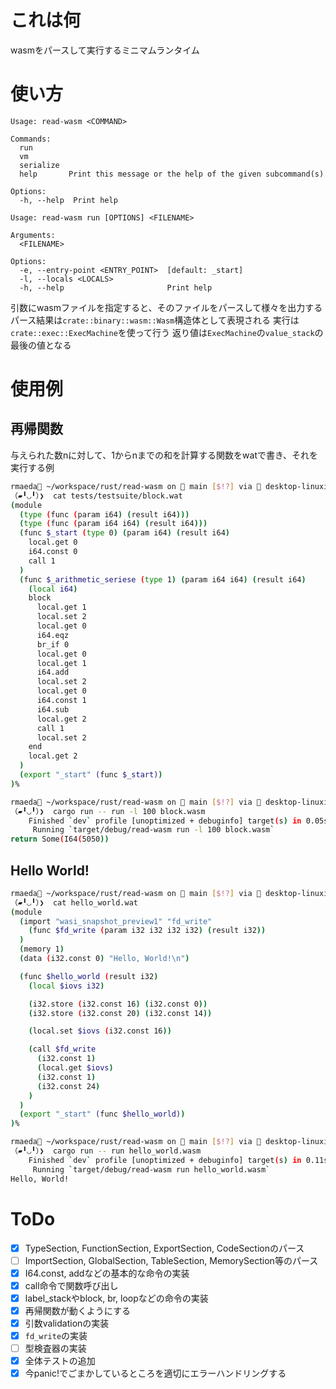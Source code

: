 # これは何
wasmをパースして実行するミニマムランタイム

# 使い方
```
Usage: read-wasm <COMMAND>

Commands:
  run
  vm
  serialize
  help       Print this message or the help of the given subcommand(s)

Options:
  -h, --help  Print help

Usage: read-wasm run [OPTIONS] <FILENAME>

Arguments:
  <FILENAME>

Options:
  -e, --entry-point <ENTRY_POINT>  [default: _start]
  -l, --locals <LOCALS>
  -h, --help                       Print help
```

引数にwasmファイルを指定すると、そのファイルをパースして様々を出力する
パース結果は`crate::binary::wasm::Wasm`構造体として表現される
実行は`crate::exec::ExecMachine`を使って行う
返り値は`ExecMachine`の`value_stack`の最後の値となる

# 使用例
## 再帰関数
与えられた数nに対して、1からnまでの和を計算する関数をwatで書き、それを実行する例
```sh
rmaeda🌱 ~/workspace/rust/read-wasm on  main [$!?] via 🐋 desktop-linuxis 📦 v0.1.0 via 🦀 v1.80.0
（▰╹◡╹）❯  cat tests/testsuite/block.wat
(module
  (type (func (param i64) (result i64)))
  (type (func (param i64 i64) (result i64)))
  (func $_start (type 0) (param i64) (result i64)
    local.get 0
    i64.const 0
    call 1
  )
  (func $_arithmetic_seriese (type 1) (param i64 i64) (result i64)
    (local i64)
    block
      local.get 1
      local.set 2
      local.get 0
      i64.eqz
      br_if 0
      local.get 0
      local.get 1
      i64.add
      local.set 2
      local.get 0
      i64.const 1
      i64.sub
      local.get 2
      call 1
      local.set 2
    end
    local.get 2
  )
  (export "_start" (func $_start))
)%

rmaeda🌱 ~/workspace/rust/read-wasm on  main [$!?] via 🐋 desktop-linuxis 📦 v0.1.0 via 🦀 v1.80.0
（▰╹◡╹）❯  cargo run -- run -l 100 block.wasm
    Finished `dev` profile [unoptimized + debuginfo] target(s) in 0.05s
     Running `target/debug/read-wasm run -l 100 block.wasm`
return Some(I64(5050))
```

## Hello World!
```sh
rmaeda🌱 ~/workspace/rust/read-wasm on  main [$!?] via 🐋 desktop-linuxis 📦 v0.1.0 via 🦀 v1.80.0
（▰╹◡╹）❯  cat hello_world.wat
(module
  (import "wasi_snapshot_preview1" "fd_write"
    (func $fd_write (param i32 i32 i32 i32) (result i32))
  )
  (memory 1)
  (data (i32.const 0) "Hello, World!\n")

  (func $hello_world (result i32)
    (local $iovs i32)

    (i32.store (i32.const 16) (i32.const 0))
    (i32.store (i32.const 20) (i32.const 14))

    (local.set $iovs (i32.const 16))

    (call $fd_write
      (i32.const 1)
      (local.get $iovs)
      (i32.const 1)
      (i32.const 24)
    )
  )
  (export "_start" (func $hello_world))
)%

rmaeda🌱 ~/workspace/rust/read-wasm on  main [$!?] via 🐋 desktop-linuxis 📦 v0.1.0 via 🦀 v1.80.0
（▰╹◡╹）❯  cargo run -- run hello_world.wasm
    Finished `dev` profile [unoptimized + debuginfo] target(s) in 0.11s
     Running `target/debug/read-wasm run hello_world.wasm`
Hello, World!
```

# ToDo
- [x] TypeSection, FunctionSection, ExportSection, CodeSectionのパース
- [ ] ImportSection, GlobalSection, TableSection, MemorySection等のパース
- [x] I64.const, addなどの基本的な命令の実装
- [x] call命令で関数呼び出し
- [x] label_stackやblock, br, loopなどの命令の実装
- [x] 再帰関数が動くようにする
- [x] 引数validationの実装
- [x] `fd_write`の実装
- [ ] 型検査器の実装
- [x] 全体テストの追加
- [x] 今panic!でごまかしているところを適切にエラーハンドリングする
